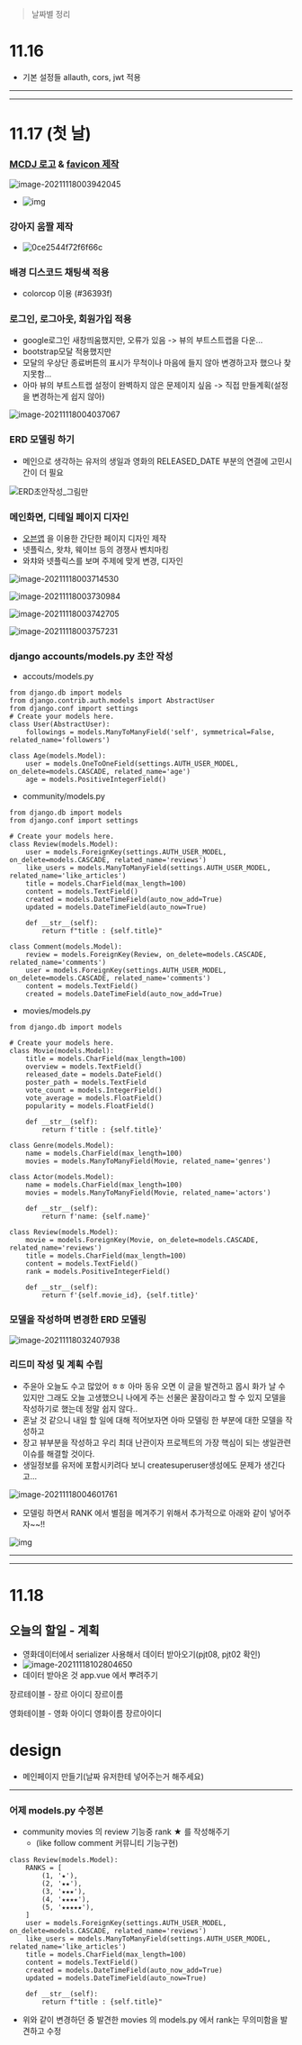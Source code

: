 > 날짜별 정리

# 11.16

- 기본 설정들 allauth, cors, jwt 적용   

---

---



# 11.17 (첫 날)

### [MCDJ 로고](https://www.wix.com/logo/maker/esh/zoe-templates?companyName=mcdj&industry=%7B%22industry%22%3A%22dd%22%2C%22isCustom%22%3Atrue%7D&tags=dynamic%2Cfun%2Ccreative&logoPurpose=website&tid=3ba5f5c3-f513-482c-80fe-7f9a2bb19d96&referralAdditionalInfo=arenaSplitPage) & [favicon 제작](https://realfavicongenerator.net/)   

![image-20211118003942045](README.assets/image-20211118003942045.png)



- ![img](README.assets/MCDJ3.png)



### 강아지 움짤 제작   

- ![0ce2544f72f6f66c](README.assets/0ce2544f72f6f66c-16371635188582.gif)



### 배경 디스코드 채팅색 적용   

- colorcop 이용 (#36393f)



### 로그인, 로그아웃, 회원가입 적용

- google로그인 새창띄움했지만, 오류가 있음 -> 뷰의 부트스트랩을 다운... 
- bootstrap모달 적용했지만  
- 모달의 우상단 종료버튼의 표시가 무척이나 마음에 들지 않아 변경하고자 했으나 찾지못함...
- 아마 뷰의 부트스트랩 설정이 완벽하지 않은 문제이지 싶음 -> 직접 만들계획(설정을 변경하는게 쉽지 않아)

![image-20211118004037067](README.assets/image-20211118004037067.png)



### ERD 모델링 하기

- 메인으로 생각하는 유저의 생일과 영화의 RELEASED_DATE 부분의 연결에 고민시간이 더 필요

![ERD초안작성_그림만](README.assets/ERD초안작성_그림만-16371451478045-16371635277463.png)

### 메인화면, 디테일 페이지 디자인

- [오븐앱](https://ovenapp.io/project/eEgZ5ttZEIHDDRNGGpS5BmVg7jG6fLzF#BXMku) 을 이용한 간단한 페이지 디자인 제작
- 넷플릭스, 왓챠, 웨이브 등의 경쟁사 벤치마킹
- 와챠와 넷플릭스를 보며 주제에 맞게 변경, 디자인

![image-20211118003714530](README.assets/image-20211118003714530-16371635310924.png)

![image-20211118003730984](README.assets/image-20211118003730984-16371635332875.png)

![image-20211118003742705](README.assets/image-20211118003742705-16371635355206.png)

![image-20211118003757231](README.assets/image-20211118003757231-16371635380297.png)

### django accounts/models.py 초안 작성  

- accouts/models.py

```
from django.db import models
from django.contrib.auth.models import AbstractUser
from django.conf import settings
# Create your models here.
class User(AbstractUser):
    followings = models.ManyToManyField('self', symmetrical=False, related_name='followers')

class Age(models.Model):
    user = models.OneToOneField(settings.AUTH_USER_MODEL, on_delete=models.CASCADE, related_name='age')
    age = models.PositiveIntegerField()
```

- community/models.py

```
from django.db import models
from django.conf import settings

# Create your models here.
class Review(models.Model):
    user = models.ForeignKey(settings.AUTH_USER_MODEL, on_delete=models.CASCADE, related_name='reviews')
    like_users = models.ManyToManyField(settings.AUTH_USER_MODEL, related_name='like_articles')
    title = models.CharField(max_length=100)
    content = models.TextField()
    created = models.DateTimeField(auto_now_add=True)
    updated = models.DateTimeField(auto_now=True)

    def __str__(self):
        return f"title : {self.title}"

class Comment(models.Model):
    review = models.ForeignKey(Review, on_delete=models.CASCADE, related_name='comments')
    user = models.ForeignKey(settings.AUTH_USER_MODEL, on_delete=models.CASCADE, related_name='comments')
    content = models.TextField()
    created = models.DateTimeField(auto_now_add=True)

```

- movies/models.py

```
from django.db import models

# Create your models here.
class Movie(models.Model):
    title = models.CharField(max_length=100)
    overview = models.TextField()
    released_date = models.DateField()
    poster_path = models.TextField
    vote_count = models.IntegerField()
    vote_average = models.FloatField()
    popularity = models.FloatField()

    def __str__(self):
        return f'title : {self.title}'

class Genre(models.Model):
    name = models.CharField(max_length=100)
    movies = models.ManyToManyField(Movie, related_name='genres')

class Actor(models.Model):
    name = models.CharField(max_length=100)
    movies = models.ManyToManyField(Movie, related_name='actors')
    
    def __str__(self):
        return f'name: {self.name}'

class Review(models.Model):
    movie = models.ForeignKey(Movie, on_delete=models.CASCADE, related_name='reviews')
    title = models.CharField(max_length=100)
    content = models.TextField()
    rank = models.PositiveIntegerField()

    def __str__(self):
        return f'{self.movie_id}, {self.title}'
```

### 모델을 작성하며 변경한 ERD 모델링

![image-20211118032407938](README.assets/image-20211118032407938-16371734533191.png)

### 리드미 작성 및 계획 수립

- 주윤아 오늘도 수고 많았어 ㅎㅎ 아마 동유 오면 이 글을 발견하고 몹시 화가 날 수 있지만 그래도 오늘 고생했으니 나에게 주는 선물은 꿀잠이라고 할 수 있지 모델을 작성하기로 했는데 정말 쉽지 않다..
- 혼날 것 같으니 내일 할 일에 대해 적어보자면 아마 모델링 한 부분에 대한 모델을 작성하고 
- 장고 뷰부분을 작성하고 우리 최대 난관이자 프로젝트의 가장 핵심이 되는 생일관련 이슈를 해결할 것이다.
- 생일정보를 유저에 포함시키려다 보니 createsuperuser생성에도 문제가 생긴다고...

![image-20211118004601761](README.assets/image-20211118004601761.png)

- 모델링 하면서 RANK 에서 별점을 메겨주기 위해서 추가적으로 아래와 같이 넣어주자~~!!

![img](README.assets/django1022_1.JPG)

---

---

# 11.18

## 오늘의 할일 - 계획

- 영화데이터에서 serializer 사용해서 데이터 받아오기(pjt08, pjt02 확인)
- ![image-20211118102804650](C:\Users\pjyc1\AppData\Roaming\Typora\typora-user-images\image-20211118102804650.png)
- 데이터 받아온 것 app.vue 에서 뿌려주기

장르테이블 - 장르 아이디 장르이름 

영화테이블 - 영화 아이디 영화이름 장르아이디

# design

- 메인페이지 만들기(날짜 유저한테 넣어주는거 해주세요)

---

### 어제 models.py 수정본

- community movies 의 review 기능중 rank ★ 를 작성해주기
  - (like follow comment 커뮤니티 기능구현)

```
class Review(models.Model):
    RANKS = [
        (1, '★'),
        (2, '★★'),
        (3, '★★★'),
        (4, '★★★★'),
        (5, '★★★★★'),
    ]
    user = models.ForeignKey(settings.AUTH_USER_MODEL, on_delete=models.CASCADE, related_name='reviews')
    like_users = models.ManyToManyField(settings.AUTH_USER_MODEL, related_name='like_articles')
    title = models.CharField(max_length=100)
    content = models.TextField()
    created = models.DateTimeField(auto_now_add=True)
    updated = models.DateTimeField(auto_now=True)

    def __str__(self):
        return f"title : {self.title}"
```

- 위와 같이 변경하던 중 발견한 movies 의 models.py 에서 rank는 무의미함을 발견하고 수정

